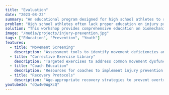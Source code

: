 ```yaml
---
title: "Evaluation"
date: "2023-08-22"
summary: "An educational program designed for high school athletes to reduce injury risk through proper movement patterns, strength training, and recovery strategies."
problem: "High school athletes often lack proper education on injury prevention, leading to higher rates of preventable injuries and potentially affecting their athletic development and long-term health."
solution: "This workshop provides comprehensive education on biomechanics, movement screening, corrective exercises, and recovery strategies tailored specifically for adolescent athletes and their unique developmental needs."
image: "/media/projects/injury-prevention.jpg"
tags: ["Education", "Prevention", "Youth"]
features:
  - title: "Movement Screening"
    description: "Assessment tools to identify movement deficiencies and injury risk factors."
  - title: "Corrective Exercise Library"
    description: "Targeted exercises to address common movement dysfunctions in young athletes."
  - title: "Coach Education"
    description: "Resources for coaches to implement injury prevention strategies in team practices."
  - title: "Recovery Protocols"
    description: "Age-appropriate recovery strategies to prevent overtraining and burnout."
youtubeId: "dQw4w9WgXcQ"
---
```


